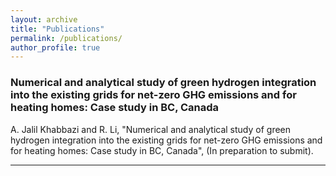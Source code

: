 ```yaml
---
layout: archive
title: "Publications"
permalink: /publications/
author_profile: true
---
```


### Numerical and analytical study of green hydrogen integration into the existing grids for net-zero GHG emissions and for heating homes: Case study in BC, Canada

A. Jalil Khabbazi and R. Li, "Numerical and analytical study of green hydrogen integration into the existing grids for net-zero GHG emissions and for heating homes: Case study in BC, Canada", (In preparation to submit).

---
<!-- {% if author.googlescholar %}
  You can also find my articles on <u><a href="{{author.googlescholar}}">my Google Scholar profile</a>.</u>
{% endif %}

{% include base_path %}

{% for post in site.publications reversed %}
  {% include archive-single.html %}
{% endfor %} -->
